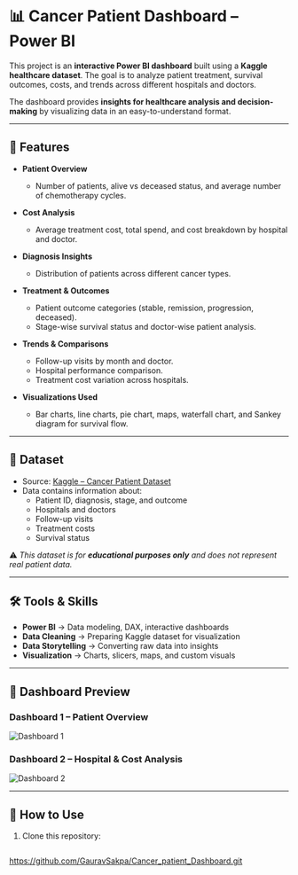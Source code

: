 # 📊 Cancer Patient Dashboard – Power BI  

This project is an **interactive Power BI dashboard** built using a **Kaggle healthcare dataset**. The goal is to analyze patient treatment, survival outcomes, costs, and trends across different hospitals and doctors.  

The dashboard provides **insights for healthcare analysis and decision-making** by visualizing data in an easy-to-understand format.  

---

## 🚀 Features  

- **Patient Overview**  
  - Number of patients, alive vs deceased status, and average number of chemotherapy cycles.  

- **Cost Analysis**  
  - Average treatment cost, total spend, and cost breakdown by hospital and doctor.  

- **Diagnosis Insights**  
  - Distribution of patients across different cancer types.  

- **Treatment & Outcomes**  
  - Patient outcome categories (stable, remission, progression, deceased).  
  - Stage-wise survival status and doctor-wise patient analysis.  

- **Trends & Comparisons**  
  - Follow-up visits by month and doctor.  
  - Hospital performance comparison.  
  - Treatment cost variation across hospitals.  

- **Visualizations Used**  
  - Bar charts, line charts, pie chart, maps, waterfall chart, and Sankey diagram for survival flow.  

---

## 📂 Dataset  

- Source: [Kaggle – Cancer Patient Dataset](https://www.kaggle.com/)  
- Data contains information about:  
  - Patient ID, diagnosis, stage, and outcome  
  - Hospitals and doctors  
  - Follow-up visits  
  - Treatment costs  
  - Survival status  

⚠️ *This dataset is for **educational purposes only** and does not represent real patient data.*  

---

## 🛠️ Tools & Skills  

- **Power BI** → Data modeling, DAX, interactive dashboards  
- **Data Cleaning** → Preparing Kaggle dataset for visualization  
- **Data Storytelling** → Converting raw data into insights  
- **Visualization** → Charts, slicers, maps, and custom visuals  

---

## 📸 Dashboard Preview  

### Dashboard 1 – Patient Overview  
![Dashboard 1](.DASHBOARD1.png)  

### Dashboard 2 – Hospital & Cost Analysis  
![Dashboard 2](.DASHBOARD2.png)  

---

## 📌 How to Use  

1. Clone this repository:  
   ```bash
  https://github.com/GauravSakpa/Cancer_patient_Dashboard.git
